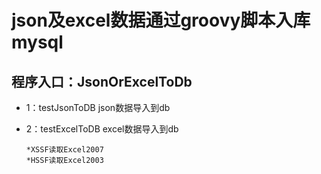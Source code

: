 json及excel数据通过groovy脚本入库mysql
===========================

程序入口：JsonOrExcelToDb
------
 * 1：testJsonToDB json数据导入到db
 * 2：testExcelToDB excel数据导入到db
 
       *XSSF读取Excel2007
       *HSSF读取Excel2003
 